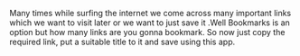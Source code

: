 Many times while surfing the internet we come across many important links which we want to visit later or we want to just save it .Well Bookmarks is an option but how many links are you gonna bookmark. So now just copy the required link, put a suitable title to it and save using this app.
